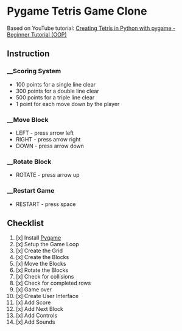 # Pygame Tetris Game Clone

Based on YouTube
tutorial: [Creating Tetris in Python with pygame - Beginner Tutorial (OOP)](https://www.youtube.com/watch?v=nF_crEtmpBo)

## Instruction

### __Scoring System

- 100 points for a single line clear
- 300 points for a double line clear
- 500 points for a triple line clear
- 1 point for each move down by the player

### __Move Block

- LEFT - press arrow left
- RIGHT - press arrow right
- DOWN - press arrow down

### __Rotate Block

- ROTATE - press arrow up

### __Restart Game

- RESTART - press space

## Checklist

1. [x] Install [Pygame](https://pypi.org/project/pygame-ce/)
2. [x] Setup the Game Loop
3. [x] Create the Grid
4. [x] Create the Blocks
5. [x] Move the Blocks
6. [x] Rotate the Blocks
7. [x] Check for collisions
8. [x] Check for completed rows
9. [x] Game over
10. [x] Create User Interface
11. [x] Add Score
12. [x] Add Next Block
13. [x] Add Controls
14. [x] Add Sounds



